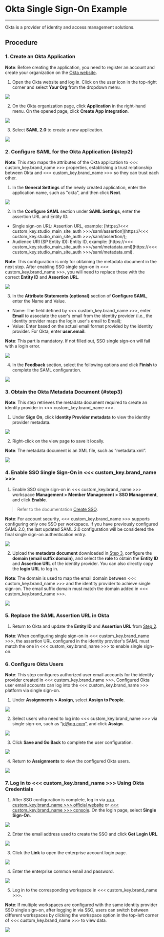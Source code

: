 # Okta Single Sign-On Example
---

Okta is a provider of identity and access management solutions.

## Procedure

### 1. Create an Okta Application

**Note**: Before creating the application, you need to register an account and create your organization on the [Okta website](https://www.okta.com/).

1) Open the Okta website and log in. Click on the user icon in the top-right corner and select **Your Org** from the dropdown menu.

![](../img/04_okta_01.png)

2) On the Okta organization page, click **Application** in the right-hand menu. On the opened page, click **Create App Integration**.

![](../img/04_okta_02.png)

3) Select **SAML 2.0** to create a new application.

![](../img/04_okta_03.png)


### 2. Configure SAML for the Okta Application {#step2}

**Note**: This step maps the attributes of the Okta application to <<< custom_key.brand_name >>> properties, establishing a trust relationship between Okta and <<< custom_key.brand_name >>> so they can trust each other.

1) In the **General Settings** of the newly created application, enter the application name, such as "okta", and then click **Next**.

![](../img/04_okta_04.png)

2) In the **Configure SAML** section under **SAML Settings**, enter the assertion URL and Entity ID.

- Single sign-on URL: Assertion URL, example: [https://<<< custom_key.studio_main_site_auth >>>/saml/assertion](https://<<< custom_key.studio_main_site_auth >>>/saml/assertion/);
- Audience URI (SP Entity ID): Entity ID, example: [https://<<< custom_key.studio_main_site_auth >>>/saml/metadata.xml](https://<<< custom_key.studio_main_site_auth >>>/saml/metadata.xml).

**Note**: This configuration is only for obtaining the metadata document in the next step. After enabling SSO single sign-on in <<< custom_key.brand_name >>>, you will need to replace these with the correct **Entity ID** and **Assertion URL**.

![](../img/04_okta_05.png)

3) In the **Attribute Statements (optional)** section of **Configure SAML**, enter the Name and Value.

- Name: The field defined by <<< custom_key.brand_name >>>, enter **Email** to associate the user's email from the identity provider (i.e., the identity provider maps the login user's email to Email);
- Value: Enter based on the actual email format provided by the identity provider. For Okta, enter **user.email**.

**Note**: This part is mandatory. If not filled out, SSO single sign-on will fail with a login error.

![](../img/04_okta_06.png)

4) In the **Feedback** section, select the following options and click **Finish** to complete the SAML configuration.

![](../img/04_okta_07.png)

### 3. Obtain the Okta Metadata Document {#step3}

**Note**: This step retrieves the metadata document required to create an identity provider in <<< custom_key.brand_name >>>.

1) Under **Sign On**, click **Identity Provider metadata** to view the identity provider metadata.

![](../img/04_okta_08.png)

2) Right-click on the view page to save it locally.

**Note**: The metadata document is an XML file, such as “metadata.xml”.

![](../img/04_okta_09.png)


### 4. Enable SSO Single Sign-On in <<< custom_key.brand_name >>>

1) Enable SSO single sign-on in <<< custom_key.brand_name >>> workspace **Management > Member Management > SSO Management**, and click **Enable**.

> Refer to the documentation [Create SSO](../../management/sso/index.md).

**Note**: For account security, <<< custom_key.brand_name >>> supports configuring only one SSO per workspace. If you have previously configured SAML 2.0, the last updated SAML 2.0 configuration will be considered the final single sign-on authentication entry.

![](../img/1.sso_enable.png)

2) Upload the **metadata document** downloaded in [Step 3](#step3), configure the **domain (email suffix domain)**, and select the **role** to obtain the **Entity ID** and **Assertion URL** of the identity provider. You can also directly copy the **login URL** to log in.

**Note**: The domain is used to map the email domain between <<< custom_key.brand_name >>> and the identity provider to achieve single sign-on. The email suffix domain must match the domain added in <<< custom_key.brand_name >>>.

![](../img/1.sso_enable_2.png)

### 5. Replace the SAML Assertion URL in Okta

1) Return to Okta and update the **Entity ID** and **Assertion URL** from [Step 2](#step2).

**Note**: When configuring single sign-on in <<< custom_key.brand_name >>>, the assertion URL configured in the identity provider's SAML must match the one in <<< custom_key.brand_name >>> to enable single sign-on.

### 6. Configure Okta Users

**Note**: This step configures authorized user email accounts for the identity provider created in <<< custom_key.brand_name >>>. Configured Okta user email accounts can log into the <<< custom_key.brand_name >>> platform via single sign-on.

1) Under **Assignments > Assign**, select **Assign to People**.

![](../img/04_okta_10.png)

2) Select users who need to log into <<< custom_key.brand_name >>> via single sign-on, such as “jd@qq.com”, and click **Assign**.

![](../img/04_okta_11.png)

3) Click **Save and Go Back** to complete the user configuration.

![](../img/04_okta_12.png)

4) Return to **Assignments** to view the configured Okta users.

![](../img/04_okta_13.png)


### 7. Log in to <<< custom_key.brand_name >>> Using Okta Credentials

1) After SSO configuration is complete, log in via [<<< custom_key.brand_name >>> official website](https://www.dataflux.cn/) or [<<< custom_key.brand_name >>> console](https://auth.dataflux.cn/loginpsw). On the login page, select **Single Sign-On**.

![](../img/04_okta_16.png)

2) Enter the email address used to create the SSO and click **Get Login URL**.

![](../img/04_okta_17.png)

3) Click the **Link** to open the enterprise account login page.

![](../img/04_okta_18.png)

4) Enter the enterprise common email and password.

![](../img/04_okta_19.png)

5) Log in to the corresponding workspace in <<< custom_key.brand_name >>>.

**Note**: If multiple workspaces are configured with the same identity provider SSO single sign-on, after logging in via SSO, users can switch between different workspaces by clicking the workspace option in the top-left corner of <<< custom_key.brand_name >>> to view data.

![](../img/04_okta_20.png)